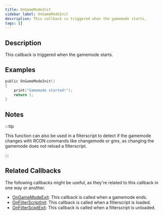 ```yaml
---
title: OnGameModeInit
sidebar_label: OnGameModeInit
description: This callback is triggered when the gamemode starts.
tags: []
---
```


## Description

This callback is triggered when the gamemode starts.

## Examples

```c
public OnGameModeInit()
{
    print("Gamemode started!");
    return 1;
}
```

## Notes

:::tip

This function can also be used in a filterscript to detect if the gamemode changes with RCON commands like changemode or gmx, as changing the gamemode does not reload a filterscript.

:::

## Related Callbacks

The following callbacks might be useful, as they're related to this callback in one way or another. 

- [OnGameModeExit](OnGameModeExit): This callback is called when a gamemode ends.
- [OnFilterScriptInit](OnFilterScriptInit): This callback is called when a filterscript is loaded.
- [OnFilterSciptExit](OnFilterScriptExit): This callback is called when a filterscript is unloaded.
